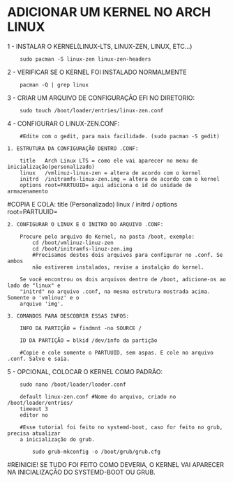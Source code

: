 # ADICIONAR UM KERNEL NO ARCH LINUX


1 - INSTALAR O KERNEL(LINUX-LTS, LINUX-ZEN, LINUX, ETC...)

        sudo pacman -S linux-zen linux-zen-headers
    
2 - VERIFICAR SE O KERNEL FOI INSTALADO NORMALMENTE

        pacman -Q | grep linux
    
3 - CRIAR UM ARQUIVO DE CONFIGURAÇÃO EFI NO DIRETORIO:

        sudo touch /boot/loader/entries/linux-zen.conf
    
4 - CONFIGURAR O LINUX-ZEN.CONF:

        #Edite com o gedit, para mais facilidade. (sudo pacman -S gedit)

    1. ESTRUTURA DA CONFIGURAÇÃO DENTRO .CONF:
    
        title   Arch Linux LTS = como ele vai aparecer no menu de inicialização(personalizado)
        linux   /vmlinuz-linux-zen = altera de acordo com o kernel
        initrd  /initramfs-linux-zen.img = altera de acordo com o kernel
        options root=PARTUUID= aqui adiciona o id do unidade de armazenamento
        
#COPIA E COLA:
title   (Personalizado)
linux   /
initrd  /
options root=PARTUUID= 
        
    2. CONFIGURAR O LINUX E O INITRD DO ARQUIVO .CONF:
        
        Procure pelo arquivo do Kernel, na pasta /boot, exemplo:
            cd /boot/vmlinuz-linuz-zen
            cd /boot/initramfs-linuz-zen.img
            #Precisamos destes dois arquivos para configurar no .conf. Se ambos
            não estiverem instalados, revise a instalção do kernel.
            
        Se você encontrou os dois arquivos dentro de /boot, adicione-os ao lado de "linux" e 
        "initrd" no arquivo .conf, na mesma estrutura mostrada acima. Somente o 'vmlinuz' e o 
        arquivo 'img'.
    
    3. COMANDOS PARA DESCOBRIR ESSAS INFOS:
    
        INFO DA PARTIÇÃO = findmnt -no SOURCE /
        
        ID DA PARTIÇÃO = blkid /dev/info da partição 
        
        #Copie e cole somente o PARTUUID, sem aspas. E cole no arquivo .conf. Salve e saia.

5 - OPCIONAL, COLOCAR O KERNEL COMO PADRÃO:

        sudo nano /boot/loader/loader.conf

        default linux-zen.conf #Nome do arquivo, criado no /boot/loader/entries/
        timeout 3
        editor no
    
        #Esse tutorial foi feito no systemd-boot, caso for feito no grub, precisa atualizar
        a inicialização do grub.
        
            sudo grub-mkconfig -o /boot/grub/grub.cfg

#REINICIE! SE TUDO FOI FEITO COMO DEVERIA, O KERNEL VAI APARECER NA INICIALIZAÇÃO DO SYSTEMD-BOOT OU GRUB.
